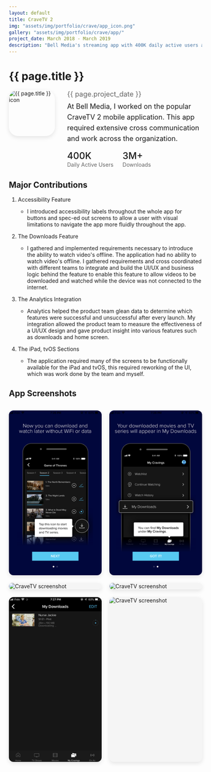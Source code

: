 ```yaml
---
layout: default
title: CraveTV 2
img: "assets/img/portfolio/crave/app_icon.png"
gallery: "assets/img/portfolio/crave/app/"
project_date: March 2018 - March 2019
description: "Bell Media's streaming app with 400K daily active users and 3M+ downloads. Led development of offline downloads, accessibility features, and cross-platform support."
---
```


# {{ page.title }}

<div style="display: flex; align-items: flex-start; gap: 32px; margin-bottom: 32px; flex-wrap: wrap;">
  <img src="{{ page.img | relative_url }}" alt="{{ page.title }} icon" style="width: 120px; height: 120px; object-fit: contain; border-radius: 24px; box-shadow: 0 4px 12px rgba(0,0,0,0.1);">
  <div style="flex: 1; min-width: 300px;">
    <div style="font-size: 18px; color: rgba(0,0,0,0.6); margin-bottom: 8px;">{{ page.project_date }}</div>
    <p style="font-size: 18px; line-height: 28px; margin: 0;">At Bell Media, I worked on the popular CraveTV 2 mobile application. This app required extensive cross communication and work across the organization.</p>
    <div style="margin-top: 16px; display: flex; gap: 24px;">
      <div>
        <div style="font-size: 24px; font-weight: 500; color: var(--md-primary);">400K</div>
        <div style="font-size: 14px; color: rgba(0,0,0,0.6);">Daily Active Users</div>
      </div>
      <div>
        <div style="font-size: 24px; font-weight: 500; color: var(--md-primary);">3M+</div>
        <div style="font-size: 14px; color: rgba(0,0,0,0.6);">Downloads</div>
      </div>
    </div>
  </div>
</div>

## Major Contributions

1. Accessibility Feature
	+ I introduced accessibility labels throughout the whole app for buttons and spec-ed out screens to allow a user with visual limitations to navigate the app more fluidly throughout the app. 

2. The Downloads Feature
	+ I gathered and implemented requirements necessary to introduce the ability to watch video's offline. The application had no ability to watch video's offline. I gathered requirements and cross coordinated with different teams to integrate and build the UI/UX and business logic behind the feature to enable this feature to allow videos to be downloaded and watched while the device was not connected to the internet.

3. The Analytics Integration
	+ Analytics helped the product team glean data to determine which features were successful and unsuccessful after every launch. My integration allowed the product team to measure the effectiveness of a UI/UX design and gave product insight into various features such as downloads and home screen. 

4. The iPad, tvOS Sections 
	+ The application required many of the screens to be functionally available for the iPad and tvOS, this required reworking of the UI, which was work done by the team and myself.

## App Screenshots

<style>
  .app-gallery {
    display: grid;
    grid-template-columns: repeat(auto-fit, minmax(180px, 1fr));
    gap: 20px;
    margin: 32px 0;
  }
  
  .app-gallery img {
    width: 100%;
    height: auto;
    border-radius: 12px;
    box-shadow: 0 4px 12px rgba(0,0,0,0.1);
    transition: all 0.3s;
    background: #f5f5f5;
  }
  
  .app-gallery img:hover {
    transform: translateY(-4px);
    box-shadow: 0 8px 24px rgba(0,0,0,0.15);
  }
</style>

<div class="app-gallery">
  <img src="/assets/img/portfolio/crave/app/a.png" alt="CraveTV screenshot">
  <img src="/assets/img/portfolio/crave/app/b.png" alt="CraveTV screenshot">
  <img src="/assets/img/portfolio/crave/app/c.png" alt="CraveTV screenshot">
  <img src="/assets/img/portfolio/crave/app/d.png" alt="CraveTV screenshot">
  <img src="/assets/img/portfolio/crave/app/g.png" alt="CraveTV screenshot">
  <img src="/assets/img/portfolio/crave/app/h.png" alt="CraveTV screenshot">
</div>


